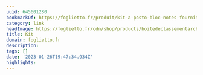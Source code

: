 ```yaml
---
uuid: 645601280
bookmarkOf: https://foglietto.fr/produit/kit-a-posto-bloc-notes-fournitures-scolaires-papeterie-en-ligne-foglietto/
category: link
headImage: https://foglietto.fr/cdn/shop/products/boitedeclassementarchiviomadeinfrancematerieldebureaufoglietto_4609b752-3b77-47f8-9349-f7a514858ac0_1200x.webp?v=1677858240
title: Kit
domain: foglietto.fr
description:
tags: []
date: '2023-01-26T19:47:34.934Z'
highlights:
---
```




